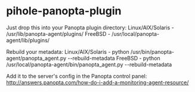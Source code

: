 # pihole-panopta-plugin
Just drop this into your Panopta plugin directory:
Linux/AIX/Solaris - /usr/lib/panopta-agent/plugins/
FreeBSD - /usr/local/panopta-agent/lib/plugins/

Rebuild your metadata:
Linux/AIX/Solaris - python /usr/bin/panopta-agent/panopta_agent.py --rebuild-metadata
FreeBSD - python /usr/local/panopta-agent/bin/panopta_agent.py --rebuild-metadata

Add it to the server's config in the Panopta control panel:
http://answers.panopta.com/how-do-i-add-a-monitoring-agent-resource/
